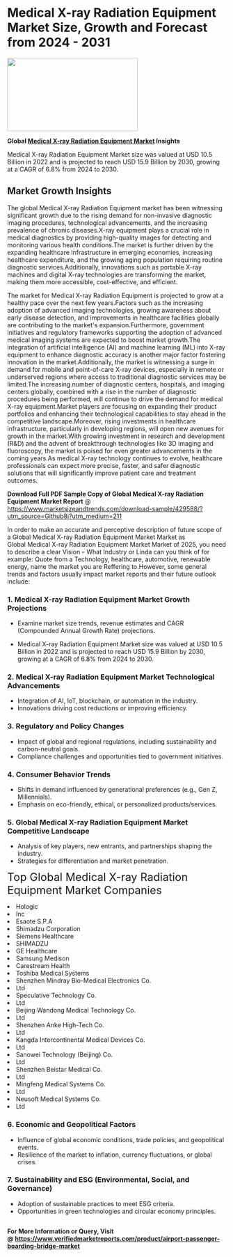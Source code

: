 <H1>Medical X-ray Radiation Equipment Market Size, Growth and Forecast from 2024 - 2031</H1><img class="aligncenter size-medium wp-image-584254" src="https://thirdeyenews.in/wp-content/uploads/2024/09/Global-Market-Research-300x168.jpeg" alt="" width="300" height="168" /><p><strong>Global&nbsp;<a href="https://www.marketsizeandtrends.com/download-sample/429588/?utm_source=Github8j?utm_medium=211">Medical X-ray Radiation Equipment Market</a> Insights</strong></p><p>Medical X-ray Radiation Equipment Market size was valued at USD 10.5 Billion in 2022 and is projected to reach USD 15.9 Billion by 2030, growing at a CAGR of 6.8% from 2024 to 2030.</p><p><h2>Market Growth Insights</h2> <p>The global Medical X-ray Radiation Equipment market has been witnessing significant growth due to the rising demand for non-invasive diagnostic imaging procedures, technological advancements, and the increasing prevalence of chronic diseases.X-ray equipment plays a crucial role in medical diagnostics by providing high-quality images for detecting and monitoring various health conditions.The market is further driven by the expanding healthcare infrastructure in emerging economies, increasing healthcare expenditure, and the growing aging population requiring routine diagnostic services.Additionally, innovations such as portable X-ray machines and digital X-ray technologies are transforming the market, making them more accessible, cost-effective, and efficient.</p> <p>The market for Medical X-ray Radiation Equipment is projected to grow at a healthy pace over the next few years.Factors such as the increasing adoption of advanced imaging technologies, growing awareness about early disease detection, and improvements in healthcare facilities globally are contributing to the market's expansion.Furthermore, government initiatives and regulatory frameworks supporting the adoption of advanced medical imaging systems are expected to boost market growth.The integration of artificial intelligence (AI) and machine learning (ML) into X-ray equipment to enhance diagnostic accuracy is another major factor fostering innovation in the market.Additionally, the market is witnessing a surge in demand for mobile and point-of-care X-ray devices, especially in remote or underserved regions where access to traditional diagnostic services may be limited.The increasing number of diagnostic centers, hospitals, and imaging centers globally, combined with a rise in the number of diagnostic procedures being performed, will continue to drive the demand for medical X-ray equipment.Market players are focusing on expanding their product portfolios and enhancing their technological capabilities to stay ahead in the competitive landscape.Moreover, rising investments in healthcare infrastructure, particularly in developing regions, will open new avenues for growth in the market.With growing investment in research and development (R&D) and the advent of breakthrough technologies like 3D imaging and fluoroscopy, the market is poised for even greater advancements in the coming years.As medical X-ray technology continues to evolve, healthcare professionals can expect more precise, faster, and safer diagnostic solutions that will significantly improve patient care and treatment outcomes.<p><span class=""><strong>Download Full PDF Sample Copy of Global Medical X-ray Radiation Equipment Market Report</strong> @ <a href="https://www.marketsizeandtrends.com/download-sample/429588/?utm_source=Github8j?utm_medium=211" target="_blank">https://www.marketsizeandtrends.com/download-sample/429588/?utm_source=Github8j?utm_medium=211</a></span></p><p>In order to make an accurate and perceptive description of future scope of a Global&nbsp;Medical X-ray Radiation Equipment Market Market as Global&nbsp;Medical X-ray Radiation Equipment Market Market of 2025, you need to describe a clear Vision &ndash; What Industry or Linda can you think of for example: Quote from a Technology, healthcare, automotive, renewable energy, name the market you are Reffering to.However, some general trends and factors usually impact market reports and their future outlook include:</p><h3>1.&nbsp;<strong>Medical X-ray Radiation Equipment Market Growth Projections</strong></h3><ul><li>Examine market size trends, revenue estimates and CAGR (Compounded Annual Growth Rate) projections.</li><li><p>Medical X-ray Radiation Equipment Market size was valued at USD 10.5 Billion in 2022 and is projected to reach USD 15.9 Billion by 2030, growing at a CAGR of 6.8% from 2024 to 2030.</p></li></ul><h3>2.&nbsp;<strong>Medical X-ray Radiation Equipment Market Technological Advancements</strong></h3><ul><li>Integration of AI, IoT, blockchain, or automation in the industry.</li><li>Innovations driving cost reductions or improving efficiency.</li></ul><h3>3.&nbsp;<strong>Regulatory and Policy Changes</strong></h3><ul><li>Impact of global and regional regulations, including sustainability and carbon-neutral goals.</li><li>Compliance challenges and opportunities tied to government initiatives.</li></ul><h3>4.&nbsp;<strong>Consumer Behavior Trends</strong></h3><ul><li>Shifts in demand influenced by generational preferences (e.g., Gen Z, Millennials).</li><li>Emphasis on eco-friendly, ethical, or personalized products/services.</li></ul><h3>5.&nbsp;<strong>Global Medical X-ray Radiation Equipment Market Competitive Landscape</strong></h3><ul><li>Analysis of key players, new entrants, and partnerships shaping the industry.</li><li>Strategies for differentiation and market penetration.</li></ul><p data-pm-slice="1 1 []"><span style="color: inherit; font-family: inherit; font-size: 25px;">Top Global Medical X-ray Radiation Equipment Market Companies</span></p><div class="" data-test-id=""><p><li>Hologic</li><li> Inc</li><li> Esaote S.P.A</li><li> Shimadzu Corporation</li><li> Siemens Healthcare</li><li> SHIMADZU</li><li> GE Healthcare</li><li> Samsung Medison</li><li> Carestream Health</li><li> Toshiba Medical Systems</li><li> Shenzhen Mindray Bio-Medical Electronics Co.</li><li> Ltd</li><li> Speculative Technology Co.</li><li> Ltd</li><li> Beijing Wandong Medical Technology Co.</li><li> Ltd</li><li> Shenzhen Anke High-Tech Co.</li><li> Ltd</li><li> Kangda Intercontinental Medical Devices Co.</li><li> Ltd</li><li> Sanowei Technology (Beijing) Co.</li><li> Ltd</li><li> Shenzhen Beistar Medical Co.</li><li> Ltd</li><li> Mingfeng Medical Systems Co.</li><li> Ltd</li><li> Neusoft Medical Systems Co.</li><li> Ltd</li></p></div><h3>6.&nbsp;<strong>Economic and Geopolitical Factors</strong></h3><ul><li>Influence of global economic conditions, trade policies, and geopolitical events.</li><li>Resilience of the market to inflation, currency fluctuations, or global crises.</li></ul><h3>7.&nbsp;<strong>Sustainability and ESG (Environmental, Social, and Governance)</strong></h3><ul><li>Adoption of sustainable practices to meet ESG criteria.</li><li>Opportunities in green technologies and circular economy principles.</li></ul><h2><strong style="font-size: 14px;">For More Information or Query, Visit @&nbsp;</strong><a style="background-color: #ffffff; font-size: 14px;" href="https://www.marketsizeandtrends.com/report/medical-x-ray-radiation-equipment-market/" target="_blank">https://www.verifiedmarketreports.com/product/airport-passenger-boarding-bridge-market</a></h2>